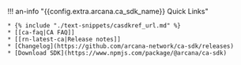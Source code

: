 !!! an-info "{{config.extra.arcana.ca_sdk_name}} Quick Links"

    * {% include "./text-snippets/casdkref_url.md" %}
    * [[ca-faq|CA FAQ]]
    * [[rn-latest-ca|Release notes]]
    * [Changelog](https://github.com/arcana-network/ca-sdk/releases)
    * [Download SDK](https://www.npmjs.com/package/@arcana/ca-sdk)